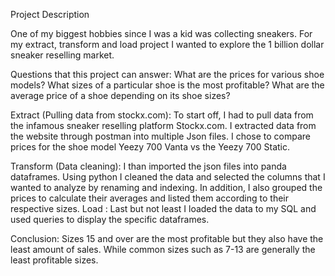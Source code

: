 Project Description 

One of my biggest hobbies since I was a kid was collecting sneakers. For my extract, transform and load project I wanted to explore the 1 billion dollar sneaker reselling market. 

Questions that this project can answer: 
What are the prices for various shoe models?
What sizes of a particular shoe is the most profitable?
What are the average price of a shoe depending on its shoe sizes? 

Extract (Pulling data from stockx.com): To start off, I had to pull data from the infamous sneaker reselling platform Stockx.com. I extracted data from the website through postman into multiple Json files. I chose to compare prices for the shoe model Yeezy 700 Vanta vs the Yeezy 700 Static. 

Transform (Data cleaning):  I than imported the json files into panda dataframes. Using python I cleaned the data and selected the columns that I wanted to analyze by renaming and indexing. In addition, I also grouped the prices to calculate their averages and listed them according to their respective sizes. 
Load : Last but not least I loaded the data to my SQL and used queries to display the specific dataframes. 

Conclusion: Sizes 15 and over are the most profitable but they also have the least amount of sales. While common sizes such as 7-13 are generally the least profitable sizes. 



